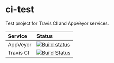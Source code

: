 ci-test
==============

Test project for Travis CI and AppVeyor services.

| Service | Status |
|:--- |:--- |
| AppVeyor  | [![Build status](https://ci.appveyor.com/api/projects/status/d12os7q08ps9vf8r?svg=true)](https://ci.appveyor.com/project/mloskot/ci-test) |
| Travis CI | [![Build Status](https://travis-ci.org/mloskot/ci-test.png?branch=master)](https://travis-ci.org/mloskot/ci-test) |
